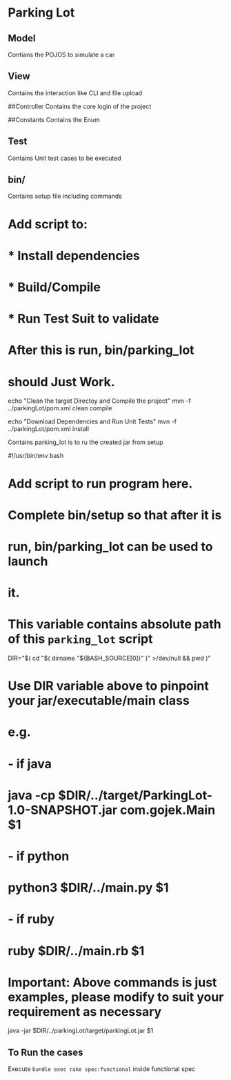 # Parking Lot


## Model
Contians the POJOS to simulate a car

## View
Contains the interaction like CLI and file upload

##Controller 
Contains the core login of the project

##Constants 
Contains the Enum

## Test
Contains Unit test cases to be executed

## bin/

Contains setup file including commands
# Add script to:
# * Install dependencies
# * Build/Compile
# * Run Test Suit to validate
#
# After this is run, bin/parking_lot
# should Just Work.
echo "Clean the target Directoy and Compile the project"
mvn -f ../parkingLot/pom.xml clean compile

echo "Download Dependencies and Run Unit Tests"
mvn -f ../parkingLot/pom.xml install

Contains parking_lot is to ru the created jar from setup

#!/usr/bin/env bash
# Add script to run program here.
# Complete bin/setup so that after it is
# run, bin/parking_lot can be used to launch
# it.

# This variable contains absolute path of this `parking_lot` script
DIR="$( cd "$( dirname "${BASH_SOURCE[0]}" )" >/dev/null && pwd )"

# Use DIR variable above to pinpoint your jar/executable/main class
# e.g.
# - if java
#   java -cp $DIR/../target/ParkingLot-1.0-SNAPSHOT.jar com.gojek.Main $1
# - if python
#   python3 $DIR/../main.py $1
# - if ruby
#   ruby $DIR/../main.rb $1
# 
# Important: Above commands is just examples, please modify to suit your requirement as necessary
java -jar $DIR/../parkingLot/target/parkingLot.jar $1

## To Run the cases
Execute `bundle exec rake spec:functional` 
inside functional spec

